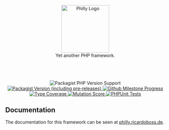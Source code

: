<p align="center">
    <a href="https://philly.ricardoboss.de" target="_blank">
        <img src="https://raw.githubusercontent.com/ricardoboss/Philly/master/docs/assets/images/logo.svg" alt="Philly Logo" height="150">
    </a>
    <br>
    Yet another PHP framework.
</p>

#

<br>
<p align="center">
    <img alt="Packagist PHP Version Support" src="https://img.shields.io/packagist/php-v/ricardoboss/Philly">
    <a href="https://packagist.org/packages/ricardoboss/philly">
        <img alt="Packagist Version (including pre-releases)" src="https://img.shields.io/packagist/v/ricardoboss/Philly">
    </a>
    <a href="https://github.com/ricardoboss/Philly/milestones">
        <img alt="Github Milestone Progress" src="https://img.shields.io/github/milestones/progress/ricardoboss/Philly/1">
    </a>
    <br>
    <a href="https://shepherd.dev/github/ricardoboss/philly">
        <img alt="Type Coverage" src="https://shepherd.dev/github/ricardoboss/philly/coverage.svg">
    </a>
    <a href="https://dashboard.stryker-mutator.io/reports/github.com/ricardoboss/Philly/master">
        <img alt="Mutation Score" src="https://img.shields.io/endpoint?style=flat&url=https%3A%2F%2Fbadge-api.stryker-mutator.io%2Fgithub.com%2Fricardoboss%2FPhilly%2Fmaster">
    </a>
    <a href="https://github.com/ricardoboss/Philly/actions?query=workflow%3ATests">
        <img alt="PHPUnit Tests" src="https://github.com/ricardoboss/Philly/workflows/PHPUnit%20Tests/badge.svg">
    </a>
</p>

## Documentation

The documentation for this framework can be seen at [philly.ricardoboss.de](https://philly.ricardoboss.de/home).

